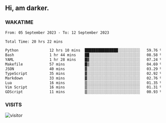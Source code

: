 ## Hi, am darker.

### WAKATIME

<!--START_SECTION:waka-->

```txt
From: 05 September 2023 - To: 12 September 2023

Total Time: 20 hrs 22 mins

Python              12 hrs 10 mins  ███████████████░░░░░░░░░░   59.76 %
Bash                1 hr 44 mins    ██░░░░░░░░░░░░░░░░░░░░░░░   08.58 %
YAML                1 hr 28 mins    █▓░░░░░░░░░░░░░░░░░░░░░░░   07.24 %
Makefile            57 mins         █▒░░░░░░░░░░░░░░░░░░░░░░░   04.69 %
JSON                40 mins         ▓░░░░░░░░░░░░░░░░░░░░░░░░   03.29 %
TypeScript          35 mins         ▓░░░░░░░░░░░░░░░░░░░░░░░░   02.92 %
Markdown            33 mins         ▓░░░░░░░░░░░░░░░░░░░░░░░░   02.76 %
Lua                 16 mins         ▒░░░░░░░░░░░░░░░░░░░░░░░░   01.35 %
Vim Script          16 mins         ▒░░░░░░░░░░░░░░░░░░░░░░░░   01.31 %
GDScript            11 mins         ▒░░░░░░░░░░░░░░░░░░░░░░░░   00.93 %
```

<!--END_SECTION:waka-->

### VISITS
<!-- i should probably build this when i will have some time -->
![visitor](https://profile-counter.glitch.me/sanix-darker/count.svg)
